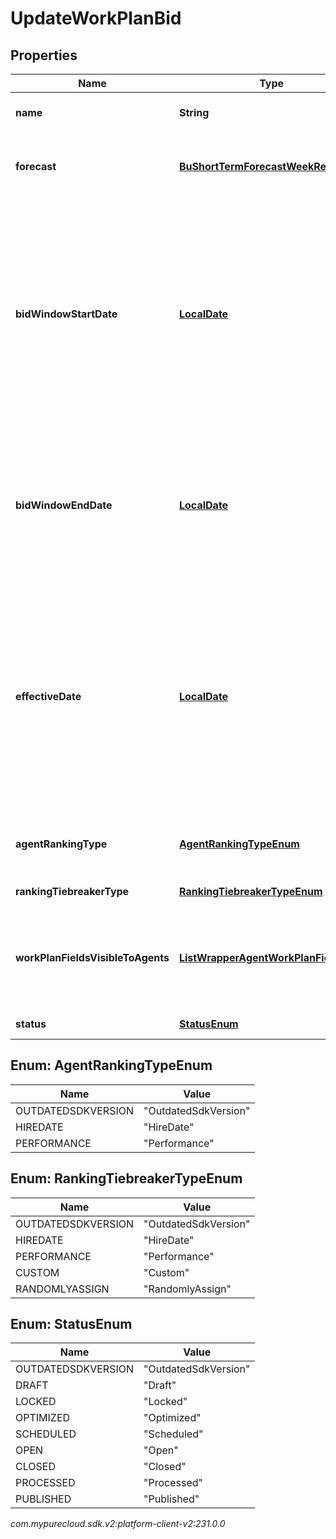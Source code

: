 # UpdateWorkPlanBid


## Properties

| Name | Type | Description | Notes |
| ------------ | ------------- | ------------- | ------------- |
| **name** | **String** | The name of the work plan bid |  [optional] |
| **forecast** | [**BuShortTermForecastWeekReference**](BuShortTermForecastWeekReference) | The selected forecast in this work plan bid |  [optional] |
| **bidWindowStartDate** | [**LocalDate**](LocalDate) | The bid start date where agents start participate in work plan bidding in yyyy-MM-dd format. Dates are represented as an ISO-8601 string. For example: yyyy-MM-dd |  [optional] |
| **bidWindowEndDate** | [**LocalDate**](LocalDate) | The bid end date in yyyy-MM-dd format. Dates are represented as an ISO-8601 string. For example: yyyy-MM-dd |  [optional] |
| **effectiveDate** | [**LocalDate**](LocalDate) | The date when agents will be assigned to the new work plan in yyyy-MM-dd format. Dates are represented as an ISO-8601 string. For example: yyyy-MM-dd |  [optional] |
| **agentRankingType** | [**AgentRankingTypeEnum**](#Enum--AgentRankingTypeEnum) | The type of agent ranking selected for this bid |  [optional] |
| **rankingTiebreakerType** | [**RankingTiebreakerTypeEnum**](#Enum--RankingTiebreakerTypeEnum) | Ranking tiebreaker |  [optional] |
| **workPlanFieldsVisibleToAgents** | [**ListWrapperAgentWorkPlanField**](ListWrapperAgentWorkPlanField) | The work plan fields visible to agents whenever work plan preferences are made |  [optional] |
| **status** | [**StatusEnum**](#Enum--StatusEnum) | The state of the bid |  [optional] |


## Enum: AgentRankingTypeEnum

| Name | Value |
| ---- | ----- |
| OUTDATEDSDKVERSION | &quot;OutdatedSdkVersion&quot; | 
| HIREDATE | &quot;HireDate&quot; | 
| PERFORMANCE | &quot;Performance&quot; | 


## Enum: RankingTiebreakerTypeEnum

| Name | Value |
| ---- | ----- |
| OUTDATEDSDKVERSION | &quot;OutdatedSdkVersion&quot; | 
| HIREDATE | &quot;HireDate&quot; | 
| PERFORMANCE | &quot;Performance&quot; | 
| CUSTOM | &quot;Custom&quot; | 
| RANDOMLYASSIGN | &quot;RandomlyAssign&quot; | 


## Enum: StatusEnum

| Name | Value |
| ---- | ----- |
| OUTDATEDSDKVERSION | &quot;OutdatedSdkVersion&quot; | 
| DRAFT | &quot;Draft&quot; | 
| LOCKED | &quot;Locked&quot; | 
| OPTIMIZED | &quot;Optimized&quot; | 
| SCHEDULED | &quot;Scheduled&quot; | 
| OPEN | &quot;Open&quot; | 
| CLOSED | &quot;Closed&quot; | 
| PROCESSED | &quot;Processed&quot; | 
| PUBLISHED | &quot;Published&quot; | 




_com.mypurecloud.sdk.v2:platform-client-v2:231.0.0_
